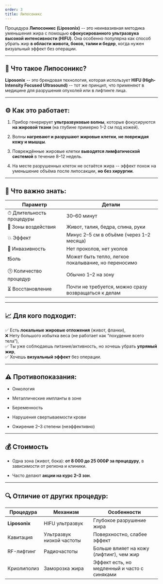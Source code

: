 ```yaml
---
order: 3
title: Липосоникс
---
```


Процедура **Липосоникс (Liposonix)** -- это неинвазивная методика уменьшения жира с помощью **сфокусированного ультразвука высокой интенсивности (HIFU)**. Она особенно популярна как способ убрать жир **в области живота, боков, талии и бедер**, когда нужен визуальный эффект без операции.

---

## 🧬 Что такое Липосоникс?

**Liposonix** -- это брендовая технология, которая использует **HIFU (High-Intensity Focused Ultrasound)** -- тот же принцип, что применяют в медицине для разрушения опухолей или в лифтинге лица.

---

## ⚙️ Как это работает:

1. Прибор генерирует **ультразвуковые волны**, которые фокусируются **на жировой ткани** (на глубине примерно 1–2 см под кожей).

2. Волны **нагревают и разрушают жировые клетки**, **не повреждая кожу и мышцы**.

3. Повреждённые жировые клетки **выводятся лимфатической системой** в течение 8–12 недель.

4. На месте разрушенных клеток не остаётся жира -- эффект похож на уменьшение объёма после липосакции, **но без хирургии**.

---

## 📌 Что важно знать:

| Параметр                 | Детали                                               |
|--------------------------|------------------------------------------------------|
| ⏱ Длительность процедуры | 30–60 минут                                          |
| 📍 Зоны воздействия      | Живот, талия, бедра, спина, руки                     |
| 💥 Эффект                | Минус 2–5 см в объёме (через 1–2 месяца)             |
| 💉 Инвазивность          | Нет проколов, нет уколов                             |
| ❗️Боль                   | Может быть тепло, легкое покалывание, но переносимо  |
| 🕒 Количество процедур   | Обычно 1–2 на зону                                   |
| ⏳ Восстановление         | Почти не требуется, можно сразу возвращаться к делам |

---

## 📈 Для кого подходит:

✅ Есть **локальные жировые отложения** (живот, фланки),\
❌ Нету большого избытка веса (не работает как “похудение всего тела”),\
✅ Ты уже соблюдаешь питание/активность, но хочешь убрать **упрямый жир**,\
✅ Хочешь **визуальный эффект** без операции.

---

## ⚠️ Противопоказания:

-  Онкология

-  Металлические импланты в зоне

-  Беременность

-  Нарушения свертываемости крови

-  Ожирение 2–3 степени (неэффективно)

---

## 💰 Стоимость

-  Одна зона (живот, бока): **от 8 000 до 25 000₽ за процедуру**, в зависимости от региона и клиники.

-  Часто делают **акции на курс 2–3 зон**.

---

## 🔍 Отличие от других процедур:

| Процедура     | Механизм                  | Особенности                                  |
|---------------|---------------------------|----------------------------------------------|
| **Liposonix** | HIFU ультразвук           | Глубокое разрушение жира                     |
| Кавитация     | Ультразвук низкой частоты | Поверхностно, слабее эффект                  |
| RF-лифтинг    | Радиочастоты              | Больше влияет на кожу (лифтинг), чем жир     |
| Криолиполиз   | Заморозка жира            | Эффект есть, но медленный и часто с синяками |